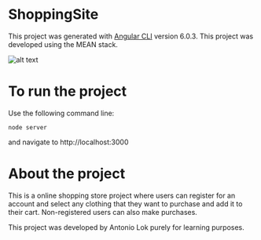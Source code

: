 # ShoppingSite

This project was generated with [Angular CLI](https://github.com/angular/angular-cli) version 6.0.3.
This project was developed using the MEAN stack.

![alt text](https://upload.wikimedia.org/wikipedia/commons/thumb/b/b1/Meanstack-624x250.jpg/450px-Meanstack-624x250.jpg)

# To run the project
Use the following command line:

`node server`

and navigate to http://localhost:3000

# About the project
This is a online shopping store project where users can register for an account and select any clothing that they want to purchase
and add it to their cart. Non-registered users can also make purchases.

This project was developed by Antonio Lok purely for learning purposes.
